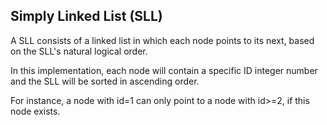 ## Simply Linked List (SLL)

A SLL consists of a linked list in which each node points to its next, based on the SLL's natural logical order.

In this implementation, each node will contain a specific ID integer number and the SLL will be sorted in ascending order.

For instance, a node with id=1 can only point to a node with id>=2, if this node exists.

